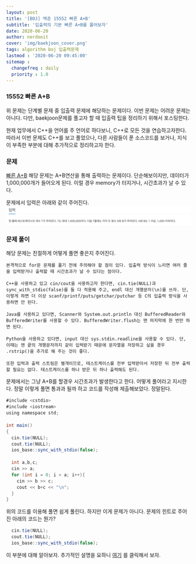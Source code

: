```yaml
---
layout: post
title: '[BOJ] 백준 15552 빠른 A+B'
subtitle: '입출력의 기본 빠른 A+B를 풀어보자'
date: 2020-06-20
author: nerdooit
cover: 'img/baekjoon_cover.png'
tags: algorithm boj 입출력문제
lastmod : '2020-06-20 09:45:00'
sitemap :
  changefreq : daily
  priority : 1.0
---
```


### 15552 빠른 A+B
위 문제는 단계별 문제 중 입출력 문제에 해당하는 문제이다. 이번 문제는 어려운 문제는 아니다. 다만, baekjoon문제를 풀고자 할 때 입출력 팁을 정리하기 위해서 포스팅한다.

현재 업무에서 C++을 언어를 주 언어로 하다보니, C++로 모든 것을 연습하고자한다.
따라서 이번 문제도 C++를 보고 풀었으나, 다른 사람들이 푼 소스코드를 보거나,
	지식이 부족한 부분에 대해 추가적으로 정리하고자 한다.

### 문제
[빠른 A+B](https://www.acmicpc.net/problem/15552) 해당 문제는 A+B연산을 통해
출력하는 문제이다. 단순해보이지만, 데이터가 1,000,000개가 들어오게 된다. 이럴
경우 memory가 터지거나, 시간초과가 날 수 있다.

문제에서 입력은 아래와 같이 주어진다.
![빠른 A+B 입력](/img/baekjoon_15552_input.png)

### 문제 풀이
해당 문제는 친절하게 어떻게 풀면 좋은지 주어진다.

```
본격적으로 for문 문제를 풀기 전에 주의해야 할 점이 있다. 입출력 방식이 느리면 여러 줄을 입력받거나 출력할 때 시간초과가 날 수 있다는 점이다.

C++을 사용하고 있고 cin/cout을 사용하고자 한다면, cin.tie(NULL)과 sync_with_stdio(false)를 둘 다 적용해 주고, endl 대신 개행문자(\n)를 쓰자. 단, 이렇게 하면 더 이상 scanf/printf/puts/getchar/putchar 등 C의 입출력 방식을 사용하면 안 된다.

Java를 사용하고 있다면, Scanner와 System.out.println 대신 BufferedReader와 BufferedWriter를 사용할 수 있다. BufferedWriter.flush는 맨 마지막에 한 번만 하면 된다.

Python을 사용하고 있다면, input 대신 sys.stdin.readline을 사용할 수 있다. 단, 이때는 맨 끝의 개행문자까지 같이 입력받기 때문에 문자열을 저장하고 싶을 경우 .rstrip()을 추가로 해 주는 것이 좋다.

또한 입력과 출력 스트림은 별개이므로, 테스트케이스를 전부 입력받아서 저장한 뒤 전부 출력할 필요는 없다. 테스트케이스를 하나 받은 뒤 하나 출력해도 된다.
```

문제에서는 그냥 A+B를 할경우 시간초과가 발생한다고 한다. 어떻게 풀어라고
지시한다. 정말 이렇게 풀면 통과과 될까 하고 코드를 작성해 제출해보았다.
정말된다.

```java
#include <cstdio>
#include <iostream>
using namespace std;

int main()
{
  cin.tie(NULL);
  cout.tie(NULL);
  ios_base::sync_with_stdio(false);

  int a,b,c;
  cin >> a;
  for (int i = 0; i < a; i++){
    cin >> b >> c;
    cout << b+c << "\n";
  }
}
```

위의 코드를 이용해 풀면 쉽게 풀린다. 하지만 이게 문제가 아니다. 문제의 힌트로
주어진 아래의 코드는 뭔가?

```java
  cin.tie(NULL);
  cout.tie(NULL);
  ios_base::sync_with_stdio(false);
```

이 부분에 대해 알아보자.
추가적인 설명을 요하니 [여기]() 를 클릭해서 보자.
